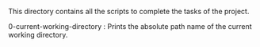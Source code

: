 This directory contains all the scripts to complete the tasks of the project.

0-current-working-directory : Prints the absolute path name of the current working directory.
